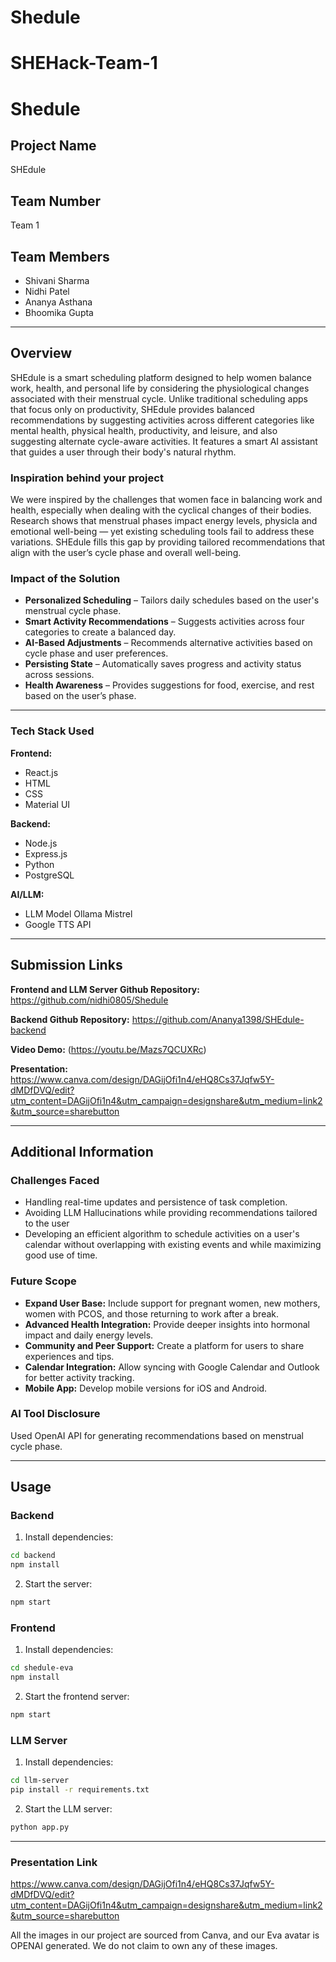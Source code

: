 # Shedule

# SHEHack-Team-1

# Shedule

## Project Name  
SHEdule  

## Team Number  
Team 1

## Team Members
- Shivani Sharma
- Nidhi Patel
- Ananya Asthana  
- Bhoomika Gupta

---

## Overview  
SHEdule is a smart scheduling platform designed to help women balance work, health, and personal life by considering the physiological changes associated with their menstrual cycle. Unlike traditional scheduling apps that focus only on productivity, SHEdule provides balanced recommendations by suggesting activities across different categories like mental health, physical health, productivity, and leisure, and also suggesting alternate cycle-aware activities. It features a smart AI assistant that guides a user through their body's natural rhythm. 


### Inspiration behind your project  
We were inspired by the challenges that women face in balancing work and health, especially when dealing with the cyclical changes of their bodies. Research shows that menstrual phases impact energy levels, physicla and emotional well-being — yet existing scheduling tools fail to address these variations. SHEdule fills this gap by providing tailored recommendations that align with the user’s cycle phase and overall well-being.  

### Impact of the Solution  
- **Personalized Scheduling** – Tailors daily schedules based on the user's menstrual cycle phase.  
- **Smart Activity Recommendations** – Suggests activities across four categories to create a balanced day.  
- **AI-Based Adjustments** – Recommends alternative activities based on cycle phase and user preferences.  
- **Persisting State** – Automatically saves progress and activity status across sessions.  
- **Health Awareness** – Provides suggestions for food, exercise, and rest based on the user’s phase.  

---

### Tech Stack Used  
**Frontend:**  
- React.js
- HTML
- CSS
- Material UI

**Backend:**  
- Node.js  
- Express.js
- Python
- PostgreSQL  

**AI/LLM:**  
- LLM Model Ollama Mistrel
- Google TTS API

---

## Submission Links  
**Frontend and LLM Server Github Repository:** https://github.com/nidhi0805/Shedule

**Backend Github Repository:** https://github.com/Ananya1398/SHEdule-backend 

**Video Demo:** (https://youtu.be/Mazs7QCUXRc) 

**Presentation:** https://www.canva.com/design/DAGijOfi1n4/eHQ8Cs37Jqfw5Y-dMDfDVQ/edit?utm_content=DAGijOfi1n4&utm_campaign=designshare&utm_medium=link2&utm_source=sharebutton

---

## Additional Information  

### **Challenges Faced**  
- Handling real-time updates and persistence of task completion.  
- Avoiding LLM Hallucinations while providing recommendations tailored to the user
- Developing an efficient algorithm to schedule activities on a user's calendar without overlapping with existing events and while maximizing good use of time.


### **Future Scope**  
- **Expand User Base:** Include support for pregnant women, new mothers, women with PCOS, and those returning to work after a break.  
- **Advanced Health Integration:** Provide deeper insights into hormonal impact and daily energy levels.  
- **Community and Peer Support:** Create a platform for users to share experiences and tips.  
- **Calendar Integration:** Allow syncing with Google Calendar and Outlook for better activity tracking.  
- **Mobile App:** Develop mobile versions for iOS and Android.  

### **AI Tool Disclosure**  
Used OpenAI API for generating recommendations based on menstrual cycle phase.  

---

## **Usage**  

### **Backend**  
1. Install dependencies:  
```bash
cd backend
npm install
```  

2. Start the server:  
```bash
npm start
```  

### **Frontend**  
1. Install dependencies:  
```bash
cd shedule-eva
npm install
```  

2. Start the frontend server:  
```bash
npm start
```  

### **LLM Server**  
1. Install dependencies:  
```bash
cd llm-server
pip install -r requirements.txt
```  

2. Start the LLM server:  
```bash
python app.py
```  

---

### **Presentation Link**  
https://www.canva.com/design/DAGijOfi1n4/eHQ8Cs37Jqfw5Y-dMDfDVQ/edit?utm_content=DAGijOfi1n4&utm_campaign=designshare&utm_medium=link2&utm_source=sharebutton

All the images in our project are sourced from Canva, and our Eva avatar is OPENAI generated. We do not claim to own any of these images. 
